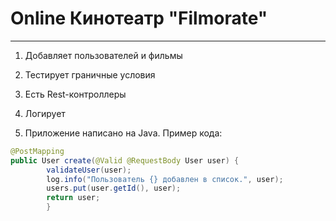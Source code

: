 
# Online Кинотеатр "Filmorate"
---
1. Добавляет пользователей и фильмы
2. Тестирует граничные условия
3. Есть Rest-контроллеры
4. Логирует
   
5. Приложение написано на Java. 
Пример кода:
```java
@PostMapping
public User create(@Valid @RequestBody User user) {
        validateUser(user);
        log.info("Пользователь {} добавлен в список.", user);
        users.put(user.getId(), user);
        return user;
        }
```
